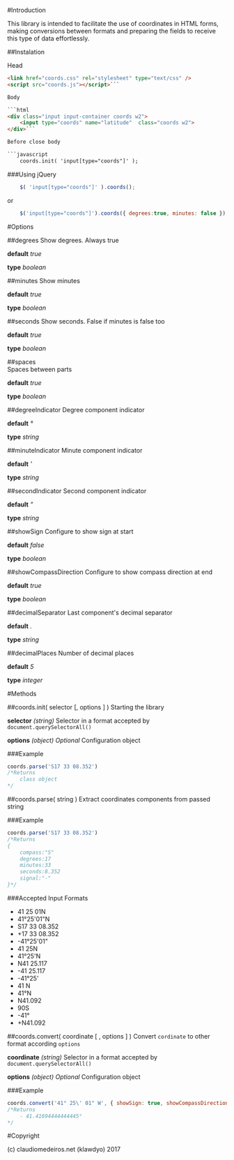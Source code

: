 #Introduction

This library is intended to facilitate the use of coordinates in HTML forms, making conversions between formats and preparing the fields to receive this type of data effortlessly.

##Instalation

Head

```html
<link href="coords.css" rel="stylesheet" type="text/css" />
<script src="coords.js"></script>```

Body

```html
<div class="input input-container coords w2">
    <input type="coords" name="latitude"  class="coords w2">
</div>```

Before close body

```javascript
    coords.init( 'input[type="coords"]' );
```

###Using jQuery

```javascript
    $( 'input[type="coords"]' ).coords();
```

or

```javascript
    $('input[type="coords"]').coords({ degrees:true, minutes: false });
```

#Options

##degrees
Show degrees. Always true

**default** *true*

**type** *boolean*

##minutes
Show minutes

**default** *true*

**type** *boolean*

##seconds
Show seconds. False if minutes is false too

**default** *true*

**type** *boolean*


##spaces   
Spaces between parts

**default** *true*

**type** *boolean*

##degreeIndicator
Degree component indicator

**default** *°*

**type** *string*

##minuteIndicator
Minute component indicator

**default** *'*

**type** *string*

##secondIndicator
Second component indicator

**default** *"*

**type** *string*

##showSign
Configure to show sign at start

**default** *false*

**type** *boolean*

##showCompassDirection
Configure to show compass direction at end

**default** *true*

**type** *boolean*

##decimalSeparator
Last component's decimal separator

**default** *.*

**type** *string*

##decimalPlaces
Number of decimal places

**default** *5*

**type** *integer*

#Methods

##coords.init( selector [, options ] )
Starting the library

**selector** *(string)*
Selector in a format accepted by `document.querySelectorAll()`

**options** *(object) Optional*
Configuration object

###Example

```javascript
coords.parse('S17 33 08.352')
/*Returns
    class object
*/
```

##coords.parse( string )
Extract coordinates components from passed string

###Example

```javascript
coords.parse('S17 33 08.352')
/*Returns
{
    compass:"S"
    degrees:17
    minutes:33
    seconds:8.352
    signal:"-"
}*/
```

###Accepted Input Formats

- 41 25 01N
- 41°25'01"N
- S17 33 08.352
- +17 33 08.352
- -41°25'01"
- 41 25N
- 41°25'N
- N41 25.117
- -41 25.117
- -41°25'
- 41 N
- 41°N 
- N41.092
- 90S
- -41°
- +N41.092

##coords.convert( coordinate [ , options ] )
Convert `cordinate` to other format according `options`

**coordinate** *(string)*
Selector in a format accepted by `document.querySelectorAll()`

**options** *(object) Optional*
Configuration object

###Example

```javascript
coords.convert('41° 25\' 01" W', { showSign: true, showCompassDirection:false, minutes:false } )
/*Returns
    - 41.41694444444445°
*/
```



#Copyright

(c) claudiomedeiros.net (klawdyo) 2017
